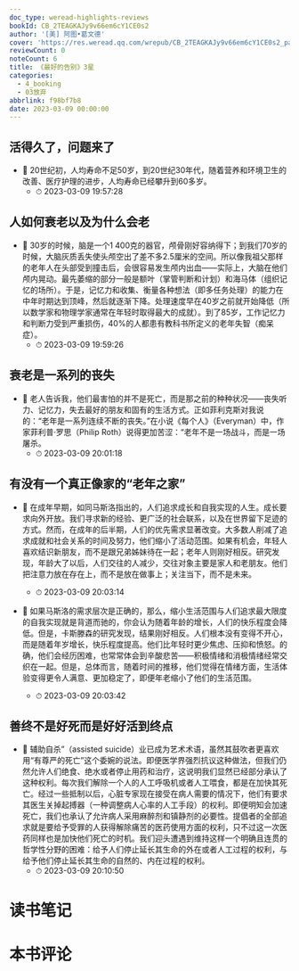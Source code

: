 ```yaml
---
doc_type: weread-highlights-reviews
bookId: CB_2TEAGKAJy9v66em6cY1CE0s2
author: '[美] 阿图•葛文德'
cover: 'https://res.weread.qq.com/wrepub/CB_2TEAGKAJy9v66em6cY1CE0s2_parsecover'
reviewCount: 0
noteCount: 6
title: 《最好的告别》3星
categories:
  - 4_booking
  - 03放弃
abbrlink: f98bf7b8
date: 2023-03-09 00:00:00
---
```



## 活得久了，问题来了


- 📌 20世纪初，人均寿命不足50岁，到20世纪30年代，随着营养和环境卫生的改善、医疗护理的进步，人均寿命已经攀升到60多岁。 
    - ⏱ 2023-03-09 19:57:28 
## 人如何衰老以及为什么会老


- 📌 30岁的时候，脑是一个1 400克的器官，颅骨刚好容纳得下；到我们70岁的时候，大脑灰质丢失使头颅空出了差不多2.5厘米的空间。所以像我祖父那样的老年人在头部受到撞击后，会很容易发生颅内出血——实际上，大脑在他们颅内晃动。最先萎缩的部分一般是额叶（掌管判断和计划）和海马体（组织记忆的场所）。于是，记忆力和收集、衡量各种想法（即多任务处理）的能力在中年时期达到顶峰，然后就逐渐下降。处理速度早在40岁之前就开始降低（所以数学家和物理学家通常在年轻时取得最大的成就）。到了85岁，工作记忆力和判断力受到严重损伤，40%的人都患有教科书所定义的老年失智（痴呆症）。 
    - ⏱ 2023-03-09 19:59:26 
## 衰老是一系列的丧失


- 📌 老人告诉我，他们最害怕的并不是死亡，而是那之前的种种状况——丧失听力、记忆力，失去最好的朋友和固有的生活方式。正如菲利克斯对我说的：“老年是一系列连续不断的丧失。”在小说《每个人》（Everyman）中，作家菲利普·罗思（Philip Roth）说得更加苦涩：“老年不是一场战斗，而是一场屠杀。 
    - ⏱ 2023-03-09 20:01:18 
## 有没有一个真正像家的“老年之家”


- 📌 在成年早期，如同马斯洛指出的，人们追求成长和自我实现的人生。成长要求向外开放。我们寻求新的经验、更广泛的社会联系，以及在世界留下足迹的方式。然而，在成年的后半期，人们的优先需求显著改变。大多数人削减了追求成就和社会关系的时间及努力，他们缩小了活动范围。如果有机会，年轻人喜欢结识新朋友，而不是跟兄弟姊妹待在一起；老年人则刚好相反。研究发现，年龄大了以后，人们交往的人减少，交往对象主要是家人和老朋友。他们把注意力放在存在上，而不是放在做事上；关注当下，而不是未来。 
    - ⏱ 2023-03-09 20:03:14 

- 📌 如果马斯洛的需求层次是正确的，那么，缩小生活范围与人们追求最大限度的自我实现就是背道而驰的，你会认为随着年龄的增长，人们的快乐程度会降低。但是，卡斯滕森的研究发现，结果刚好相反。人们根本没有变得不开心，而是随着年岁增长，快乐程度提高。他们比年轻时更少焦虑、压抑和愤怒。的确，他们会经历困难，也常常体会到辛酸悲苦——积极情绪和消极情绪经常交织在一起。但是，总体而言，随着时间的推移，他们觉得在情绪方面，生活体验变得更令人满意、更加稳定了，即便年老缩小了他们的生活范围。 
    - ⏱ 2023-03-09 20:03:42 
## 善终不是好死而是好好活到终点


- 📌 辅助自杀”（assisted suicide）业已成为艺术术语，虽然其鼓吹者更喜欢用“有尊严的死亡”这个委婉的说法。即便医学界强烈抗议这种做法，但我们仍然允许人们绝食、绝水或者停止用药和治疗，这说明我们显然已经部分承认了这种权利。每次我们解除一个人的人工呼吸机或者人工喂食，都是在加快其死亡。经过一些抵制以后，心脏专家现在接受在病人需要的情况下，他们有要求其医生关掉起搏器（一种调整病人心率的人工手段）的权利。即便明知会加速死亡，我们也承认了允许病人采用麻醉剂和镇静剂的必要性。提倡者的全部追求就是要给予受罪的人获得解除痛苦的医药使用方面的权利，只不过这一次医药同样也是加快他们死亡的时机。我们迎头遭遇到维持这样一个明确且连贯的哲学性分野的困难：给予人们停止延长其生命的外在或者人工过程的权利，与给予他们停止延长其生命的自然的、内在过程的权利。 
    - ⏱ 2023-03-09 20:10:50 

# 读书笔记


# 本书评论

